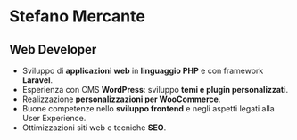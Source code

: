 
<!--
**stefanomercante/stefanomercante** is a ✨ _special_ ✨ repository because its `README.md` (this file) appears on your GitHub profile.

Here are some ideas to get you started:

- 🔭 I’m currently working on ...
- 🌱 I’m currently learning ...
- 👯 I’m looking to collaborate on ...
- 🤔 I’m looking for help with ...
- 💬 Ask me about ...
- 📫 How to reach me: ...
- 😄 Pronouns: ...
- ⚡ Fun fact: ...
-->

# Stefano Mercante
## Web Developer
- Sviluppo di **applicazioni web** in **linguaggio PHP** e con framework **Laravel**.
- Esperienza con CMS **WordPress**: sviluppo **temi e plugin personalizzati**.
- Realizzazione **personalizzazioni per WooCommerce**.
- Buone competenze nello **sviluppo frontend** e negli aspetti legati alla User Experience.  
- Ottimizzazioni siti web e tecniche **SEO**.
